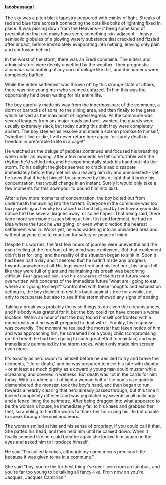 #### Iacobussaga I

The sky was a pitch black tapestry peppered with chinks of light. Streaks of red and blue tore across it connecting the dots like bolts of lightning fixed in place. *It* was pissing down from the Heavens-- *it* being some kind of precipitation that not many have seen, something rain-adjacent-- heavy semisolid globules of a glowing watery substance that crackled and fizzled after impact, before immediately evaporating into nothing, leaving only pain and confusion behind.

In the worst of the storm, there was an Eredi commune. The elders and administrators were deeply unsettled by the weather. Their prognostic almanacs said nothing of any sort of deluge like this, and the numens were completely baffled. 

While the entire settlement was thrown off by this strange state of affairs, there was one young man who seemed unfazed. To him this was the opportunity he'd been waiting for his entire life.

The boy carefully made his way from the innermost part of the commune, a dorm or barracks of sorts, to the dining area, and then finally to the gates which served as the main point of ingress/egress. As the commune was several leagues from any major roads and well-warded, the guards were usually extremely slack, but today during this shift they were completely absent. The boy steeled his resolve and made a solemn promise to himself, "whether I live or die, I will never return here again, for surely death in freedom in preferable to life in a cage!"

He watched as the deluge of pebbles continued and focused his breathing while under an awning. After a few moments he felt comfortable with the rhythm he'd settled into, and he experimentally stuck his hand out into the storm. To his delight the globs seemed to crackle and dissapate immediately before they met his skin leaving him dry and unmolested-- yet he knew that if he let himself be so moved by this delight that it broke his concentration, that would change in an instant. Surely it would only take a few moments for this downpour to pound him into dust.

After a few more moments of concentration, the boy bolted out from underneath the awning into the torrent. Everyone in the commune was too busy gawking at the sky to notice that he'd left, and by the time anyone did notice he'd be several leagues away, or so he hoped. That being said, there were more worrisome issues biting at him, first and foremost, he had no idea where the fuck he was going, or even what direction the nearest settlement was in. Worse yet, he was wadering into an unwarded area and without anyone else to count on for safety or peace of mind. 

Despite his worries, the first few hours of journey were uneventful and the main feeling at the forefront of his mind was excitement. But that excitement didn't last for long, and the reality of the situation began to sink in. Soon it had been half a day and it seemed that he hadn't made any progress towards anywhere at all. His legs were tired and his feet hurt, his lungs felt like they were full of glass and maintaining his breath was becoming difficult. Fear grasped him, and his concerns of the distant future were overwritten with concerns of the immediate future "what am I going to eat, where am I going to sleep?" Confronted with these thoughts and exhaustion setting in, the boy decided to rest his back against a tree for a while, not only to recuperate but also to see if the storm showed any signs of abating.

Taking a break was probably the wise things to do given the circumstances, and his body was grateful for it, but the boy could not have chosen a worse location. Within an hour of rest the boy found himself confronted with a monstrosity and he was ill-prepared to deal with it. Frankly, his response was cowardly. The moment he realised the monster had taken notice of him and was approaching him, he screamed like a young child (compromising on the breath he had been going to such great effort to maintain) and was immediately pummeled by the storm rocks, which only made him scream even more.

It's exactly as he'd sworn to himself before he decided to try and brave the elements, "life or death," and he was prepared to meet his fate with dignity-- or at least as much dignity as a cowardly young man could muster while screaming and covered in wetness. But death was not in the cards for him today. With a sudden glint of light a woman half of the boy's size quickly dismembered the monster, took the boy's hand, and then began to run towards a nearby clearing that he'd already passed through, but this time it looked completely different and was populated by several small buildings and a fence lining the perimetre. After being dragged into what appeared to be the woman's house, he immediately fell to his knees and grabbed her feet, scrambling to find the words to thank her for saving his life but unable to speak through the snot and tears.

The woman smiled at him and his sense of propriety, if you could call it that. She patted his head, and then held him until he calmed down. When it finally seemed like he could breathe again she looked him square in the eyes and asked him to introduce himself.

He said "I'm called Iacobus, although my name means precious little because it was given to me in a commune." 

She said "boy, you're the furthest thing I've ever seen from an Iacobus, and you're far too young to be talking all fancy-like. From now on you're Jacques, Jacques Cambrian."